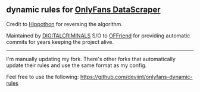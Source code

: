## dynamic rules for [OnlyFans DataScraper](https://github.com/DIGITALCRIMINALS/OnlyFans)
Credit to [Hippothon](https://github.com/hippothon) for reversing the algorithm.

Maintained by [DIGITALCRIMINALS](https://github.com/DIGITALCRIMINALS)
S/O to [OFFriend](https://github.com/OFFriend) for providing automatic commits for years keeping the project alive.

------
I'm manually updating my fork.
There's other forks that automatically update their rules and use the same format as my config.

Feel free to use the following:
https://github.com/deviint/onlyfans-dynamic-rules
